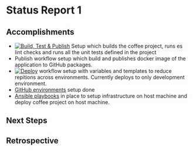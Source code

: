 # Status Report 1

## Accomplishments

- [![Build, Test & Publish](https://github.ncsu.edu/CCDS-CSC-519/DevOps-Pipelines/actions/workflows/build-test-publish.yml/badge.svg)](https://github.ncsu.edu/CCDS-CSC-519/DevOps-Pipelines/actions/workflows/build-test-publish.yml) Setup which builds the coffee project, runs es lint checks and runs all the unit tests defined in the project
- Publish workflow setup which build and publishes docker image of the application to GitHub packages.
- [![Deploy](https://github.ncsu.edu/CCDS-CSC-519/DevOps-Pipelines/actions/workflows/run-ansible.yml/badge.svg)](https://github.ncsu.edu/CCDS-CSC-519/DevOps-Pipelines/actions/workflows/run-ansible.yml) workflow setup with variables and templates to reduce repitions across environments. Currently deploys to only development environment.
- [GitHub environments](https://github.ncsu.edu/CCDS-CSC-519/DevOps-Pipelines/deployments) setup done 
- [Ansible playbooks](https://github.ncsu.edu/CCDS-CSC-519/DevOps-Pipelines/tree/master/playbooks) in place to setup infrastructure on host machine and deploy coffee project on host machine.

## Next Steps 

## Retrospective
